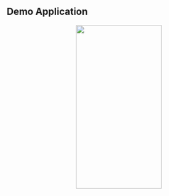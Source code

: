 ## Demo Application
<p align="center">
  <img src="https://media.giphy.com/media/JTVAs6ciihfYtewuMm/giphy.gif" width="193" height="367">
</p>
